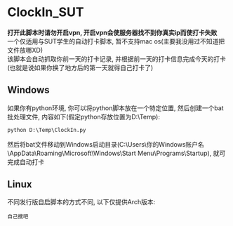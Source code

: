# ClockIn_SUT

**打开此脚本时请勿开启vpn, 开启vpn会使服务器找不到你真实ip而使打卡失败**  
一个仅适用与SUT学生的自动打卡脚本, 暂不支持mac os(主要我没用过不知道把文件放哪XD)   
该脚本会自动抓取你前一天的打卡记录, 并根据前一天的打卡信息完成今天的打卡(也就是说如果你换了地方后的第一天就得自己打卡了) 
## Windows
如果你有python环境, 你可以将python脚本放在一个特定位置, 然后创建一个bat批处理文件, 内容如下(假定python存放位置为D:\\Temp):
```bat
python D:\Temp\ClockIn.py
```
然后将bat文件移动到Windows启动目录(C:\Users\你的Windows账户名\AppData\Roaming\Microsoft\Windows\Start Menu\Programs\Startup), 就可完成自动打卡
## Linux
不同发行版自启脚本的方式不同, 以下仅提供Arch版本:  
```
自己搜吧
```
